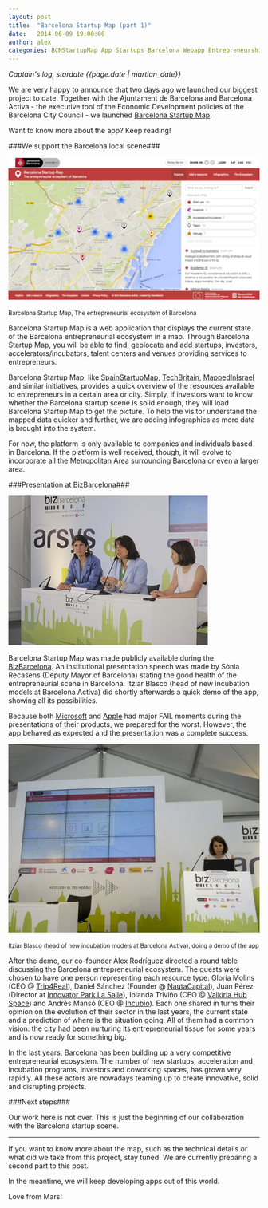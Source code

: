 ```yaml
---
layout: post
title:  "Barcelona Startup Map (part 1)"
date:   2014-06-09 19:00:00
author: alex
categories: BCNStartupMap App Startups Barcelona Webapp Entrepreneurship Events
---
```


*Captain's log, stardate {{page.date | martian_date}}*

We are very happy to announce that two days ago we launched our biggest project to date. Together with the Ajuntament de Barcelona and Barcelona Activa - the executive tool of the Economic Development policies of the Barcelona City Council - we launched <a href="http://bcn.cat/bcnstartupmap" title="Barcelona Startup Map" target="_blank">Barcelona Startup Map</a>.

Want to know more about the app? Keep reading!

<!--more-->

###We support the Barcelona local scene###

<img src="/images/blog/post9a.png" alt="Barcelona Startup Map" title="Barcelona Startup Map" class="img-center img-rounded img-responsive" />
<p class="text-center img-footer"><small>Barcelona Startup Map, The entrepreneurial ecosystem of Barcelona</small></p>

Barcelona Startup Map is a web application that displays the current state of the Barcelona entrepreneurial ecosystem in a map. Through Barcelona Startup Map, you will be able to find, geolocate and add startups, investors, accelerators/incubators, talent centers and venues providing services to entrepreneurs.

Barcelona Startup Map, like <a href="http://www.spainstartupmap.com/" title="SpainStartupMap" target="_blank">SpainStartupMap</a>, <a href="http://techbritain.com/" title="TechBritain" target="_blank">TechBritain</a>, <a href="http://www.mappedinisrael.com/" title="MappedInIsrael" target="_blank">MappedInIsrael</a> and similar initiatives, provides a quick overview of the resources available to entrepreneurs in a certain area or city. Simply, if investors want to know whether the Barcelona startup scene is solid enough, they will load Barcelona Startup Map to get the picture. To help the visitor understand the mapped data quicker and further, we are adding infographics as more data is brought into the system.

For now, the platform is only available to companies and individuals based in Barcelona. If the platform is well received, though, it will evolve to incorporate all the Metropolitan Area surrounding Barcelona or even a larger area.

###Presentation at BizBarcelona###

<img src="/images/blog/post9b.png" alt="Barcelona Startup Map" title="Barcelona Startup Map" class="img-right img-rounded img-responsive" />

Barcelona Startup Map was made publicly available during the <a href="http://www.bizbarcelona.com/" title="BizBarcelona" target="_blank">BizBarcelona</a>. An institutional presentation speech was made by Sònia Recasens (Deputy Mayor of Barcelona) stating the good health of the entrepreneurial scene in Barcelona. Itziar Blasco (head of new incubation models at Barcelona Activa) did shortly afterwards a quick demo of the app, showing all its possibilities.

Because both <a href="http://www.dailymail.co.uk/sciencetech/article-2162027/Microsofts-Surface-tablet-crashes-stage--repeat-Bill-Gates-Windows-98-blue-screen-death-moment.html" title="Microsoft FAIL" target="_blank">Microsoft</a> and <a href="https://www.youtube.com/watch?v=vzDDO3Xb_QU" title="Apple FAIL" target="_blank">Apple</a> had major FAIL moments during the presentations of their products, we prepared for the worst. However, the app behaved as expected and the presentation was a complete success.

<img src="/images/blog/post9c.png" alt="Barcelona Startup Map" title="Barcelona Startup Map" class="img-center img-rounded img-responsive" />
<p class="text-center img-footer"><small>Itziar Blasco (head of new incubation models at Barcelona Activa), doing a demo of the app</small></p>

After the demo, our co-founder Àlex Rodríguez directed a round table discussing the Barcelona entrepreneurial ecosystem. The guests were chosen to have one person representing each resource type: Gloria Molins (CEO @ <a href="http://www.trip4real.com/" title="Trip4Real" target="_blank">Trip4Real</a>), Daniel Sánchez (Founder @ <a href="http://www.nautacapital.com/" title="NautaCapital" target="_blank">NautaCapital</a>), Juan Pérez (Director at <a href="http://technovabarcelona.org" title="Innovator Park La Salle" target="_blank">Innovator Park La Salle</a>), Iolanda Triviño (CEO @ <a href="http://www.valkiriahubspace.com" title="Valkiria Hub Space" target="_blank">Valkiria Hub Space</a>) and Andrés Mansó (CEO @ <a href="http://www.incubio.com" title="Incubio" target="_blank">Incubio</a>). Each one shared in turns their opinion on the evolution of their sector in the last years, the current state and a prediction of where is the situation going. All of them had a common vision: the city had been nurturing its entrepreneurial tissue for some years and is now ready for something big.

In the last years, Barcelona has been building up a very competitive entrepreneurial ecosystem. The number of new startups, acceleration and incubation programs, investors and coworking spaces, has grown very rapidly. All these actors are nowadays teaming up to create innovative, solid and disrupting projects.

###Next steps###

Our work here is not over. This is just the beginning of our collaboration with the Barcelona startup scene.

<hr/>

If you want to know more about the map, such as the technical details or what did we take from this project, stay tuned. We are currently preparing a second part to this post.

In the meantime, we will keep developing apps out of this world.

Love from Mars!

